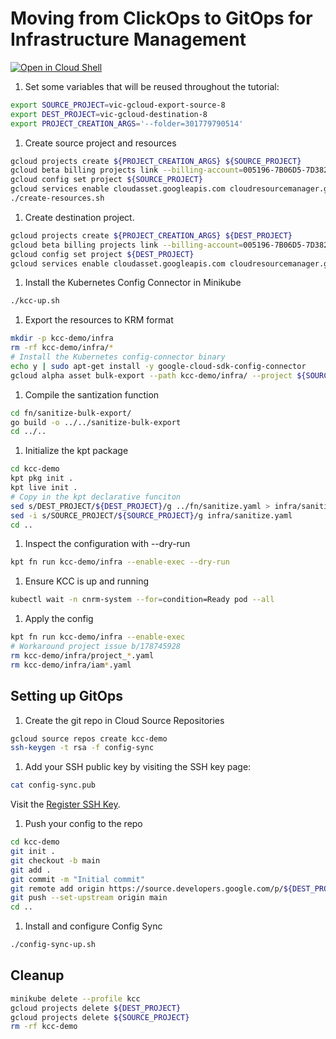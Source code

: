 #  Moving from ClickOps to GitOps for Infrastructure Management

[![Open in Cloud Shell](https://gstatic.com/cloudssh/images/open-btn.png)](https://ssh.cloud.google.com/cloudshell/open?cloudshell_git_repo=https://github.com/viglesiasce/clickops-to-gitops-demo&cloudshell_tutorial=README.md)

1. Set some variables that will be reused throughout the tutorial:

```sh
export SOURCE_PROJECT=vic-gcloud-export-source-8
export DEST_PROJECT=vic-gcloud-destination-8
export PROJECT_CREATION_ARGS='--folder=301779790514'
```

1. Create source project and resources

```sh
gcloud projects create ${PROJECT_CREATION_ARGS} ${SOURCE_PROJECT}
gcloud beta billing projects link --billing-account=005196-7B06D5-7D3824 ${SOURCE_PROJECT}
gcloud config set project ${SOURCE_PROJECT}
gcloud services enable cloudasset.googleapis.com cloudresourcemanager.googleapis.com
./create-resources.sh
```

1. Create destination project.

```sh
gcloud projects create ${PROJECT_CREATION_ARGS} ${DEST_PROJECT}
gcloud beta billing projects link --billing-account=005196-7B06D5-7D3824 ${DEST_PROJECT}
gcloud config set project ${DEST_PROJECT}
gcloud services enable cloudasset.googleapis.com cloudresourcemanager.googleapis.com compute.googleapis.com iam.googleapis.com sourcerepo.googleapis.com
```

1. Install the Kubernetes Config Connector in Minikube

```sh
./kcc-up.sh
```

1. Export the resources to KRM format

```sh
mkdir -p kcc-demo/infra
rm -rf kcc-demo/infra/*
# Install the Kubernetes config-connector binary
echo y | sudo apt-get install -y google-cloud-sdk-config-connector
gcloud alpha asset bulk-export --path kcc-demo/infra/ --project ${SOURCE_PROJECT}
```

1. Compile the santization function

```sh
cd fn/sanitize-bulk-export/
go build -o ../../sanitize-bulk-export
cd ../..
```

1. Initialize the kpt package

```sh
cd kcc-demo
kpt pkg init .
kpt live init .
# Copy in the kpt declarative funciton
sed s/DEST_PROJECT/${DEST_PROJECT}/g ../fn/sanitize.yaml > infra/sanitize.yaml
sed -i s/SOURCE_PROJECT/${SOURCE_PROJECT}/g infra/sanitize.yaml
cd ..
```

1. Inspect the configuration with --dry-run

```sh
kpt fn run kcc-demo/infra --enable-exec --dry-run
```

1. Ensure KCC is up and running

```sh
kubectl wait -n cnrm-system --for=condition=Ready pod --all
```

1. Apply the config

```sh
kpt fn run kcc-demo/infra --enable-exec
# Workaround project issue b/178745928
rm kcc-demo/infra/project_*.yaml
rm kcc-demo/infra/iam*.yaml
```

## Setting up GitOps

1. Create the git repo in Cloud Source Repositories

```sh
gcloud source repos create kcc-demo
ssh-keygen -t rsa -f config-sync
```

1. Add your SSH public key by visiting the SSH key page:

```sh
cat config-sync.pub
```

Visit the [Register SSH Key](https://source.cloud.google.com/user/ssh_keys?register=true).

1. Push your config to the repo

```sh
cd kcc-demo
git init .
git checkout -b main
git add .
git commit -m "Initial commit"
git remote add origin https://source.developers.google.com/p/${DEST_PROJECT}/r/kcc-demo
git push --set-upstream origin main
cd ..
```

1. Install and configure Config Sync

```sh
./config-sync-up.sh
```

## Cleanup

```sh
minikube delete --profile kcc
gcloud projects delete ${DEST_PROJECT}
gcloud projects delete ${SOURCE_PROJECT}
rm -rf kcc-demo
```

